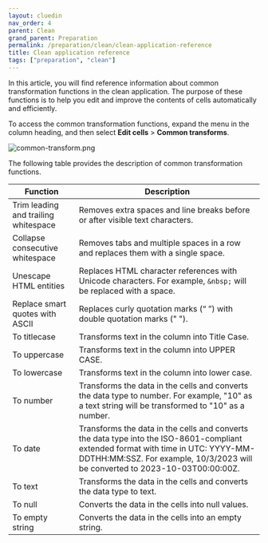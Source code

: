```yaml
---
layout: cluedin
nav_order: 4
parent: Clean
grand_parent: Preparation
permalink: /preparation/clean/clean-application-reference
title: Clean application reference
tags: ["preparation", "clean"]
---
```


In this article, you will find reference information about common transformation functions in the clean application. The purpose of these functions is to help you edit and improve the contents of cells automatically and efficiently.

To access the common transformation functions, expand the menu in the column heading, and then select **Edit cells** > **Common transforms**.

![common-transform.png](../../assets/images/preparation/clean/common-transform.png)

The following table provides the description of common transformation functions.

| Function | Description |
|--|--|
| Trim leading and trailing whitespace | Removes extra spaces and line breaks before or after visible text characters. |
| Collapse consecutive whitespace | Removes tabs and multiple spaces in a row and replaces them with a single space. |
| Unescape HTML entities | Replaces HTML character references with Unicode characters. For example, `&nbsp;` will be replaced with a space. |
| Replace smart quotes with ASCII | Replaces curly quotation marks (“ ”) with double quotation marks (" "). |
| To titlecase | Transforms text in the column into Title Case. |
| To uppercase | Transforms text in the column into UPPER CASE. |
| To lowercase | Transforms text in the column into lower case. |
| To number | Transforms the data in the cells and converts the data type to number. For example, "10" as a text string will be transformed to "10" as a number.  |
| To date | Transforms the data in the cells and converts the data type into the ISO-8601-compliant extended format with time in UTC: YYYY-MM-DDTHH:MM:SSZ. For example, 10/3/2023 will be converted to 2023-10-03T00:00:00Z. |
| To text | Transforms the data in the cells and converts the data type to text. |
| To null | Converts the data in the cells into null values. |
| To empty string | Converts the data in the cells into an empty string. |